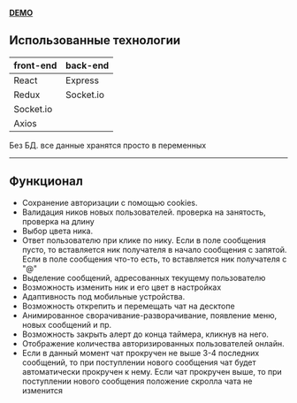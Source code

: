 **[DEMO](https://chat-widget-vertg54.herokuapp.com/)**

Использованные технологии
-----------------------------------
front-end   | back-end
------------|---------------
React       | Express
Redux       | Socket.io
Socket.io   |
Axios       |

Без БД. все данные хранятся просто в переменных
***
Функционал
-----------------------------------
* Сохранение авторизации с помощью cookies.
* Валидация ников новых пользователей. проверка на занятость, проверка на длину
* Выбор цвета ника.
* Ответ пользователю при клике по нику. Если в поле сообщения пусто, то вставляется ник получателя в начало сообщения с запятой. Если в поле сообщения что-то есть, то вставляется ник получателя с "@"
* Выделение сообщений, адресованных текущему пользователю
* Возможность изменить ник и его цвет в настройках
* Адаптивность под мобильные устройства.
* Возможность открепить и перемещать чат на десктопе
* Анимированное сворачивание-разворачивание, появление меню, новых сообщений и пр.
* Возможность закрыть алерт до конца таймера, кликнув на него.
* Отображение количества авторизированных пользователей онлайн.
* Если в данный момент чат прокручен не выше 3-4 последних сообщений, то при поступлении нового сообщения чат будет автоматически прокручен к нему. Если чат прокручен выше, то при поступлении нового сообщения положение скролла чата не изменится
